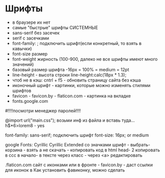 # Шрифты
- в браузере их нет
- самые  "быстрые" шрифты СИСТЕМНЫЕ
- sans-serif без засечек
- serif c засечками
- font-family: ; подключить шрифт(если конкретный, то взять в кавычки)
- font-size размер
- font-weight жирность (100-900, далеко не все шрифты имеют много значений)
- базовый размер шрифта -16px = 100% = medium = 12pt
- line-height - высота строки  line-height:calc(18px * 1.3);
- чтоб не в кэш: cntrl + f5 - обновить страницу сайта без кэша
- иконочный шрифт - картинки, которые можно изменять стилями шрифтов
- favicon - favicon.by - flaticon.com - картинка на вкладке
- fonts.google.com

#!!!!посмотри менеджер паролей!!!!




@import url("main.css"); возьми инф из файла и вставь туда...
h$*6>lorem8 - yes

 font-family: sans-serif; подключить шрифт
    font-size: 16px; or medium

google Fonts:
Cyrillic 
Cyrillic Extended со значками
шрифт - выбрать- корзина - взять а не скачать - копировать код в html head- 2 копировать в ссс в начало- в тексте через класс - через <а> редактировать

.flaticon.com сайт с иконками или в фронте - favicon.by - даст ссылки для иконок в Как установить фавиконку, можно сделать

